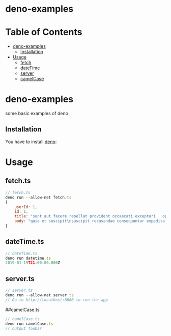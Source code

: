 # deno-examples

# Table of Contents

- [deno-examples](#deno-examples)
  - [Installation](#installation)
- [Usage](#usage)
  - [fetch](##fetch.ts)
  - [dateTime](##dateTime.ts)
  - [server](##server.ts)
  - [camelCase](##camelCase.ts)

# deno-examples

some basic examples of deno

## Installation

You have to install [deno](https://deno.land/#installation):

# Usage

## fetch.ts

```javascript
// fetch.ts
deno run --allow-net fetch.ts
{
    userId: 1,
    id: 1,
    title: "sunt aut facere repellat provident occaecati excepturi   optio reprehenderit",
    body: "quia et suscipit\nsuscipit recusandae consequuntur expedita et cum\nreprehenderit molestiae ut ut quas..."
}
```

## dateTime.ts

```javascript
// dateTime.ts
deno run datetime.ts
2019-01-19T21:00:00.000Z
```

## server.ts

```javascript
// server.ts
deno run --allow-net server.ts
// Go to http://localhost:8000 to run the app
```

##camelCase.ts

```javascript
// camelCase.ts
deno run camelCase.ts
// output foobar
```
